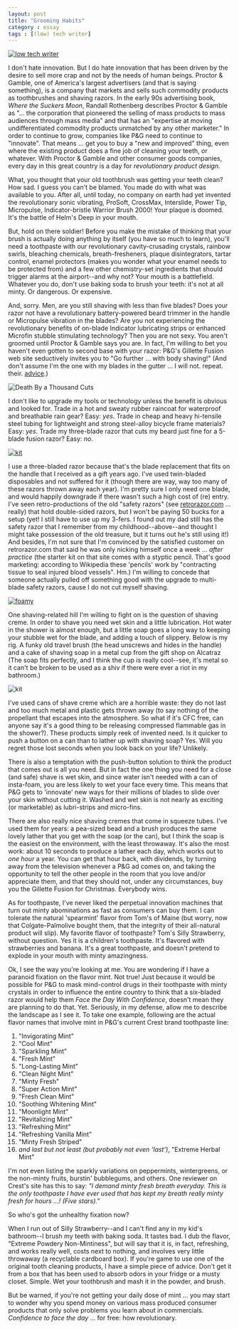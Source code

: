 ```yaml
---
layout: post
title: "Grooming Habits"
category : essay
tags : [(low) tech writer]
---
```

[![low tech writer](/assets/ltw/header14.jpg)](http://lowtechwriter.com)

I don't hate innovation. But I do hate innovation that has been driven by the desire to sell more crap and not by the needs of human beings. Proctor & Gamble, one of America's largest advertisers (and that is saying something), is a company that markets and sells such commodity products as toothbrushes and shaving razors. In the early 90s advertising book, *Where the Suckers Moon*, Randall Rothenberg describes Proctor & Gamble as "... the corporation that pioneered the selling of mass products to mass audiences through mass media" and that has an "expertise at moving undifferentiated commodity products unmatched by any other marketer." In order to continue to grow, companies like P&G need to continue to "innovate". That means ... get you to buy a "new and improved" thing, even where the existing product does a fine job of cleaning your teeth, or whatever. With Proctor & Gamble and other consumer goods companies, every day in this great country is a day for *revolutionary product design.*

What, you thought that your old toothbrush was getting your teeth clean? How sad. I guess you can't be blamed. You made do with what was available to you. After all, until today, no company on earth had yet invented the revolutionary sonic vibrating, ProSoft, CrossMax, Interslide, Power Tip, Micropulse, Indicator-bristle Warrior Brush 2000! Your plaque is doomed. It's the battle of Helm's Deep in your mouth. 

But, hold on there soldier! Before you make the mistake of thinking that your brush is actually doing anything by itself (you have so much to learn), you'll need a toothpaste with our revolutionary cavity-crusading crystals, rainbow swirls, bleaching chemicals, breath-fresheners, plaque disintegrators, tartar control, enamel protectors (makes you wonder what your enamel needs to be protected from) and a few other chemistry-set ingredients that should trigger alarms at the airport--and why not? Your mouth is a battlefield. Whatever you do, don't use baking soda to brush your teeth: it's not at all minty. Or dangerous. Or expensive.

And, sorry. Men, are you still shaving with less than five blades? Does your razor not have a revolutionary battery-powered beard trimmer in the handle or Micropulse vibration in the blades? Are you not experiencing the revolutionary benefits of on-blade Indicator lubricating strips or enhanced Microfin stubble stimulating technology? Then you are not sexy. You aren't groomed until Proctor & Gamble says you are. In fact, I'm willing to bet you haven't even gotten to second base with your razor: P&G's Gillette Fusion web site seductively invites you to "Go further ... with body shaving!" (And don't assume I'm the one with my blades in the gutter ... I will not. repeat. their. [advice](https://www.youtube.com/watch?v=W_V1SzIqVlM&index=2&list=PL5urOKdhITFSROzsBE1g5NYdEKxAUmmEc).)

![Death By a Thousand Cuts](/assets/ltw/5blades.jpg)

I don't like to upgrade my tools or technology unless the benefit is obvious and looked for. Trade in a hot and sweaty rubber raincoat for waterproof and breathable rain gear? Easy: *yes*. Trade in cheap and heavy hi-tensile steel tubing for lightweight and strong steel-alloy bicycle frame materials? Easy: *yes*. Trade my three-blade razor that cuts my beard just fine for a 5-blade fusion razor? Easy: *no*.

[![kit](/assets/ltw/dadsrazor.jpg)](/assets/ltw/dadsrazorbg.jpg)

I use a three-bladed razor because that's the blade replacement that fits on the handle that I received as a gift years ago. I've used twin-bladed disposables and not suffered for it (though there are way, way too many of these razors thrown away each year). I'm pretty sure I only need one blade, and would happily downgrade if there wasn't such a high cost of (re) entry. I've seen retro-productions of the old "safety razors" (see [retrorazor.com](http://retrorazor.com/) ... really) that hold double-sided razors, but I won't be paying 50 bucks for a setup (yet! I still have to use up my 3-fers. I found out my dad still has the safety razor that I remember from my childhood--above--and thought I might take possession of the old treasure, but it turns out he's still using it!) And besides, I'm not sure that I'm convinced by the satisfied customer on retrorazor.com that said he was only nicking himself once a week ... *after practice* (the starter kit on that site comes with a styptic pencil. That's good marketing: according to Wikipedia these 'pencils' work by "contracting tissue to seal injured blood vessels". Hm.) I'm willing to concede that someone actually pulled off something good with the upgrade to multi-blade safety razors, cause I do not cut myself shaving. 

[![foamy](/assets/ltw/shavefoam.jpg)](/assets/ltw/shavefoambg.jpg)

One shaving-related hill I'm willing to fight on is the question of shaving creme. In order to shave you need wet skin and a little lubrication. Hot water in the shower is almost enough, but a little soap goes a long way to keeping your stubble wet for the blade, and adding a touch of slippery. Below is my rig. A funky old travel brush (the head unscrews and hides in the handle) and a cake of shaving soap in a metal cup from the gift shop on Alcatraz (The soap fits perfectly, and I think the cup is really cool--see, it's metal so it can't be broken to be used as a shiv if there were ever a riot in my bathroom.)

![kit](/assets/ltw/shavebrush.jpg)

I've used cans of shave creme which are a horrible waste: they do not last and too much metal and plastic gets thrown away (to say nothing of the propellant that escapes into the atmosphere. So what if it's CFC free, can anyone say it's a good thing to be releasing compressed flammable gas in the shower?). These products simply reek of invented need. Is it quicker to push a button on a can than to lather up with shaving soap? Yes. Will you regret those lost seconds when you look back on your life? Unlikely.

There is also a temptation with the push-button solution to think the product that comes out is all you need. But in fact the one thing you need for a close (and safe) shave is wet skin, and since water isn't needed with a can of insta-foam, you are less likely to wet your face every time. This means that P&G gets to 'innovate' new ways for their millions of blades to slide over your skin without cutting it. Washed and wet skin is not nearly as exciting (or marketable) as lubri-strips and micro-fins.

There are also really nice shaving cremes that come in squeeze tubes. I've used them for years: a pea-sized bead and a brush produces the same lovely lather that you get with the soap (or the can), but I think the soap is the easiest on the environment, with the least throwaway. It's also the most work: about 10 seconds to produce a lather each day, which works out to *one hour* a year. You can get that hour back, with dividends, by turning away from the television whenever a P&G ad comes on, and taking the opportunity to tell the other people in the room that you love and/or appreciate them, and that they should not, under any circumstances, buy you the Gillette Fusion for Christmas. Everybody wins.

As for toothpaste, I've never liked the perpetual innovation machines that turn out minty abominations as fast as consumers can buy them. I can tolerate the natural 'spearmint' flavor from Tom's of Maine (but worry, now that Colgate-Palmolive bought them, that the integrity of their all-natural product will slip). My favorite flavor of toothpaste? Tom's Silly Strawberry, without question. Yes it is a children's toothpaste. It's flavored with strawberries and banana. It's a great toothpaste, and doesn't pretend to explode in your mouth with minty amazingness.

Ok, I see the way you're looking at me. You are wondering if I have a paranoid fixation on the flavor mint. Not true! Just because it would be possible for P&G to mask mind-control drugs in their toothpaste with minty crystals in order to influence the entire country to think that a six-bladed razor would help them *Face the Day With Confidence*, doesn't mean they are planning to do that. Yet. Seriously, in my defense, allow me to describe the landscape as I see it. To take one example, following are the actual flavor names that involve mint in P&G's current Crest brand toothpaste line: 

1. "Invigorating Mint"
2. "Cool Mint"
3. "Sparkling Mint"
4. "Fresh Mint"
5. "Long-Lasting Mint"
6. "Clean Night Mint"
7. "Minty Fresh"
8. "Super Action Mint"
9. "Fresh Clean Mint"
10. "Soothing Whitening Mint"
11. "Moonlight Mint"
12. "Revitalizing Mint"
14. "Refreshing Mint"
15. "Refreshing Vanilla Mint"
16. "Minty Fresh Striped" 
17. *and last but not least (but probably not even 'last')*, "Extreme Herbal Mint" 

I'm not even listing the sparkly variations on peppermints, wintergreens, or the non-minty fruits, burstin' bubblegums, and others. One reviewer on Crest's site has this to say: *"I demand minty fresh breath everyday. This is the only toothpaste I have ever used that has kept my breath really minty fresh for hours ...! (Five stars)."* 

So who's got the unhealthy fixation now?
 
When I run out of Silly Strawberry--and I can't find any in my kid's bathroom--I brush my teeth with baking soda. It tastes bad. I dub the flavor, "Extreme Powdery Non-Mintiness", but will say that it is, in fact, refreshing, and works really well, costs next to nothing, and involves very little throwaway (a recyclable cardboard box). If you're game to use one of the original tooth cleaning products, I have a simple piece of advice. Don't get it from a box that has been used to absorb odors in your fridge or a musty closet. Simple. Wet your toothbrush and mash it in the powder, and brush.

But be warned, if you're not getting your daily dose of mint ... you may start to wonder why you spend money on various mass produced consumer products that only solve problems you learn about in commercials. *Confidence to face the day* ... for free: how revolutionary.
